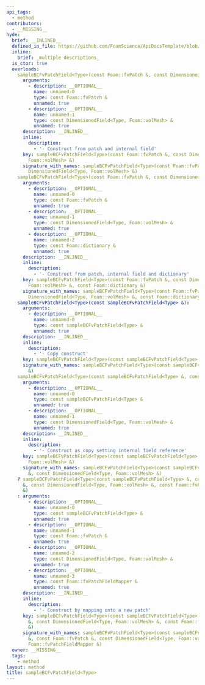 ```yaml
---
api_tags:
  - method
contributors:
  - __MISSING__
hyde:
  brief: __INLINED__
  defined_in_file: https://github.com/FoamScience/ApiDocsTemplate/blob/main/code/sampleBC/sampleBCFvPatchField.H
  inline:
    brief: _multiple descriptions_
  is_ctor: true
  overloads:
    sampleBCFvPatchField<Type>(const Foam::fvPatch &, const DimensionedField<Type, Foam::volMesh> &):
      arguments:
        - description: __OPTIONAL__
          name: unnamed-0
          type: const Foam::fvPatch &
          unnamed: true
        - description: __OPTIONAL__
          name: unnamed-1
          type: const DimensionedField<Type, Foam::volMesh> &
          unnamed: true
      description: __INLINED__
      inline:
        description:
          - '- Construct from patch and internal field'
      key: sampleBCFvPatchField<Type>(const Foam::fvPatch &, const DimensionedField<Type,
        Foam::volMesh> &)
      signature_with_names: sampleBCFvPatchField<Type>(const Foam::fvPatch &, const
        DimensionedField<Type, Foam::volMesh> &)
    sampleBCFvPatchField<Type>(const Foam::fvPatch &, const DimensionedField<Type, Foam::volMesh> &, const Foam::dictionary &):
      arguments:
        - description: __OPTIONAL__
          name: unnamed-0
          type: const Foam::fvPatch &
          unnamed: true
        - description: __OPTIONAL__
          name: unnamed-1
          type: const DimensionedField<Type, Foam::volMesh> &
          unnamed: true
        - description: __OPTIONAL__
          name: unnamed-2
          type: const Foam::dictionary &
          unnamed: true
      description: __INLINED__
      inline:
        description:
          - '- Construct from patch, internal field and dictionary'
      key: sampleBCFvPatchField<Type>(const Foam::fvPatch &, const DimensionedField<Type,
        Foam::volMesh> &, const Foam::dictionary &)
      signature_with_names: sampleBCFvPatchField<Type>(const Foam::fvPatch &, const
        DimensionedField<Type, Foam::volMesh> &, const Foam::dictionary &)
    sampleBCFvPatchField<Type>(const sampleBCFvPatchField<Type> &):
      arguments:
        - description: __OPTIONAL__
          name: unnamed-0
          type: const sampleBCFvPatchField<Type> &
          unnamed: true
      description: __INLINED__
      inline:
        description:
          - '- Copy construct'
      key: sampleBCFvPatchField<Type>(const sampleBCFvPatchField<Type> &)
      signature_with_names: sampleBCFvPatchField<Type>(const sampleBCFvPatchField<Type>
        &)
    sampleBCFvPatchField<Type>(const sampleBCFvPatchField<Type> &, const DimensionedField<Type, Foam::volMesh> &):
      arguments:
        - description: __OPTIONAL__
          name: unnamed-0
          type: const sampleBCFvPatchField<Type> &
          unnamed: true
        - description: __OPTIONAL__
          name: unnamed-1
          type: const DimensionedField<Type, Foam::volMesh> &
          unnamed: true
      description: __INLINED__
      inline:
        description:
          - '- Construct as copy setting internal field reference'
      key: sampleBCFvPatchField<Type>(const sampleBCFvPatchField<Type> &, const DimensionedField<Type,
        Foam::volMesh> &)
      signature_with_names: sampleBCFvPatchField<Type>(const sampleBCFvPatchField<Type>
        &, const DimensionedField<Type, Foam::volMesh> &)
    ? sampleBCFvPatchField<Type>(const sampleBCFvPatchField<Type> &, const Foam::fvPatch
      &, const DimensionedField<Type, Foam::volMesh> &, const Foam::fvPatchFieldMapper
      &)
    : arguments:
        - description: __OPTIONAL__
          name: unnamed-0
          type: const sampleBCFvPatchField<Type> &
          unnamed: true
        - description: __OPTIONAL__
          name: unnamed-1
          type: const Foam::fvPatch &
          unnamed: true
        - description: __OPTIONAL__
          name: unnamed-2
          type: const DimensionedField<Type, Foam::volMesh> &
          unnamed: true
        - description: __OPTIONAL__
          name: unnamed-3
          type: const Foam::fvPatchFieldMapper &
          unnamed: true
      description: __INLINED__
      inline:
        description:
          - '- Construct by mapping onto a new patch'
      key: sampleBCFvPatchField<Type>(const sampleBCFvPatchField<Type> &, const Foam::fvPatch
        &, const DimensionedField<Type, Foam::volMesh> &, const Foam::fvPatchFieldMapper
        &)
      signature_with_names: sampleBCFvPatchField<Type>(const sampleBCFvPatchField<Type>
        &, const Foam::fvPatch &, const DimensionedField<Type, Foam::volMesh> &, const
        Foam::fvPatchFieldMapper &)
  owner: __MISSING__
  tags:
    - method
layout: method
title: sampleBCFvPatchField<Type>
---
```

